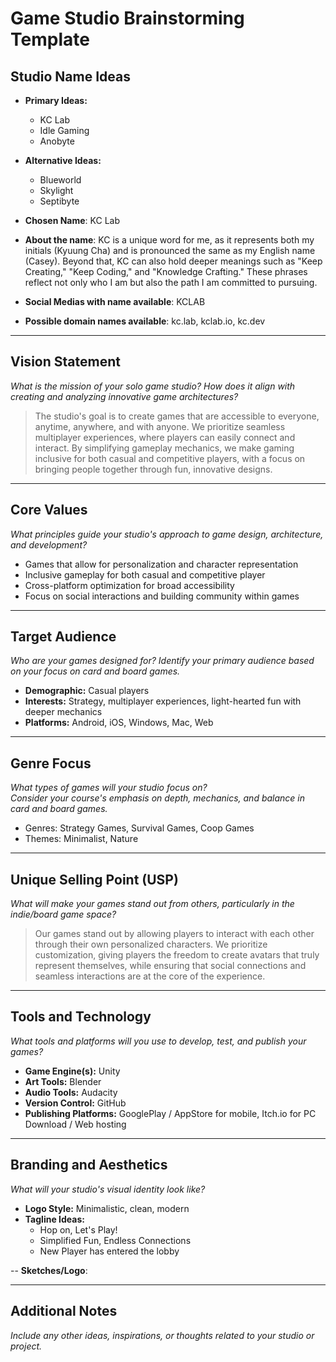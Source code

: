 # Game Studio Brainstorming Template

## Studio Name Ideas
- **Primary Ideas:**
  - KC Lab
  - Idle Gaming
  - Anobyte
- **Alternative Ideas:**
  - Blueworld
  - Skylight
  - Septibyte

- **Chosen Name**: KC Lab
- **About the name**: KC is a unique word for me, as it represents both my initials (Kyuung Cha) and is pronounced the same as my English name (Casey). Beyond that, KC can also hold deeper meanings such as "Keep Creating," "Keep Coding," and "Knowledge Crafting." These phrases reflect not only who I am but also the path I am committed to pursuing.
- **Social Medias with name available**: KCLAB
- **Possible domain names available**: kc.lab, kclab.io, kc.dev

---

## Vision Statement
*What is the mission of your solo game studio? How does it align with creating and analyzing innovative game architectures?*

> The studio's goal is to create games that are accessible to everyone, anytime, anywhere, and with anyone. We prioritize seamless multiplayer experiences, where players can easily connect and interact. By simplifying gameplay mechanics, we make gaming inclusive for both casual and competitive players, with a focus on bringing people together through fun, innovative designs.

---

## Core Values
*What principles guide your studio's approach to game design, architecture, and development?*

- Games that allow for personalization and character representation
- Inclusive gameplay for both casual and competitive player
- Cross-platform optimization for broad accessibility
- Focus on social interactions and building community within games

---

## Target Audience
*Who are your games designed for? Identify your primary audience based on your focus on card and board games.*

- **Demographic:** Casual players
- **Interests:** Strategy, multiplayer experiences, light-hearted fun with deeper mechanics
- **Platforms:** Android, iOS, Windows, Mac, Web

---

## Genre Focus
*What types of games will your studio focus on?*  
*Consider your course's emphasis on depth, mechanics, and balance in card and board games.*

- Genres: Strategy Games, Survival Games, Coop Games
- Themes: Minimalist, Nature

---

## Unique Selling Point (USP)
*What will make your games stand out from others, particularly in the indie/board game space?*

> Our games stand out by allowing players to interact with each other through their own personalized characters. We prioritize customization, giving players the freedom to create avatars that truly represent themselves, while ensuring that social connections and seamless interactions are at the core of the experience.

---

## Tools and Technology
*What tools and platforms will you use to develop, test, and publish your games?*

- **Game Engine(s):** Unity
- **Art Tools:** Blender
- **Audio Tools:** Audacity
- **Version Control:** GitHub
- **Publishing Platforms:** GooglePlay / AppStore for mobile, Itch.io for PC Download / Web hosting

---

## Branding and Aesthetics
*What will your studio's visual identity look like?*

- **Logo Style:** Minimalistic, clean, modern
- **Tagline Ideas:** 
  - Hop on, Let's Play!
  - Simplified Fun, Endless Connections
  - New Player has entered the lobby

-- **Sketches/Logo**: <KC/>

---

## Additional Notes
*Include any other ideas, inspirations, or thoughts related to your studio or project.*

>